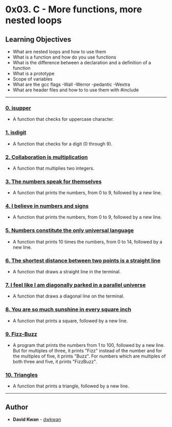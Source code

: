 # 0x03. C - More functions, more nested loops

## Learning Objectives

* What are nested loops and how to use them
* What is a function and how do you use functions
* What is the difference between a declaration and a definition of a function
* What is a prototype
* Scope of variables
* What are the gcc flags -Wall -Werror -pedantic -Wextra
* What are header files and how to to use them with #include

---

### [0. isupper](./0-isupper.c)
* A function that checks for uppercase character.


### [1. isdigit](./1-isdigit.c)
* A function that checks for a digit (0 through 9).


### [2. Collaboration is multiplication](./2-mul.c)
* A function that multiplies two integers.


### [3. The numbers speak for themselves](./3-print_numbers.c)
* A function that prints the numbers, from 0 to 9, followed by a new line.


### [4. I believe in numbers and signs](./4-print_most_numbers.c)
* A function that prints the numbers, from 0 to 9, followed by a new line.


### [5. Numbers constitute the only universal language](./5-more_numbers.c)
* A function that prints 10 times the numbers, from 0 to 14, followed by a new line.


### [6. The shortest distance between two points is a straight line](./6-print_line.c)
* A function that draws a straight line in the terminal.


### [7. I feel like I am diagonally parked in a parallel universe](./7-print_diagonal.c)
* A function that draws a diagonal line on the terminal.


### [8. You are so much sunshine in every square inch](./8-print_square.c)
* A function that prints a square, followed by a new line.


### [9. Fizz-Buzz](./9-fizz_buzz.c)
* A program that prints the numbers from 1 to 100, followed by a new line. But for multiples of three, it prints "Fizz" instead of the number and for the multiples of five, it prints "Buzz". For numbers which are multiples of both three and five, it prints "FizzBuzz".

### [10. Triangles](./10-print_triangle.c)
* A function that prints a triangle, followed by a new line.

---

## Author
* **David Kwan** - [dwkwan](https://github.com/dwkwan)